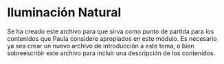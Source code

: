 Iluminación Natural
=======================

Se ha creado este archivo para que sirva como punto de partida para los contenidos que Paula considere apropiados en este módulo. Es necesario ya sea crear un nuevo archivo de introducción a este tema, o bien sobreescribir este archivo para incluir una descripción de los contenidos.

